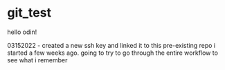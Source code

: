 # git_test

hello odin!

03152022 - created a new ssh key and linked it to this pre-existing repo i started a few weeks ago. going to try to go through the entire workflow to see what i remember

